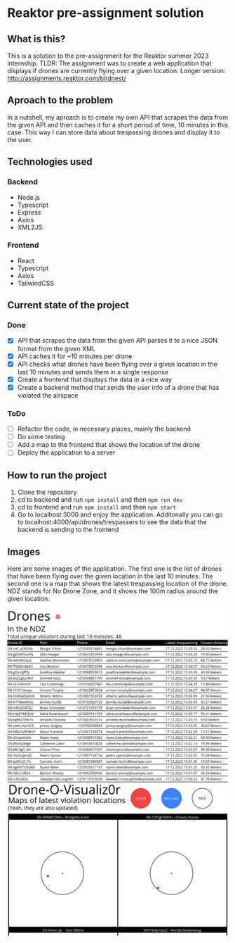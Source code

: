 # Reaktor pre-assignment solution

## What is this?

This is a solution to the pre-assignment for the Reaktor summer 2023 internship. TLDR: The assignment was to create a web application that displays if drones are currently flying over a given location. Longer version: http://assignments.reaktor.com/birdnest/

## Aproach to the problem

In a nutshell, my aproach is to create my own API that scrapes the data from the given API and then caches it for a short period of time, 10 minutes in this case. 
This way I can store data about trespassing drones and display it to the user. 

## Technologies used

### Backend
- Node.js
- Typescript
- Express
- Axios
- XML2JS

### Frontend
- React
- Typescript
- Axios
- TailwindCSS

## Current state of the project

### Done
- [X] API that scrapes the data from the given API parses it to a nice JSON format from the given XML
- [X] API caches it for ~10 minutes per drone
- [X] API checks what drones have been flying over a given location in the last 10 minutes and sends them in a single response
- [X] Create a frontend that displays the data in a nice way
- [X] Create a backend method that sends the user info of a drone that has violated the airspace

### ToDo
- [ ] Refactor the code, in necessary places, mainly the backend
- [ ] Do some testing
- [ ] Add a map to the frontend that shows the location of the drone
- [ ] Deploy the application to a server

## How to run the project

1. Clone the repository
2. cd to backend and run `npm install` and then `npm run dev`
3. cd to frontend and run `npm install` and then `npm start`
4. Go to localhost:3000 and enjoy the application. Additonally you can go to localhost:4000/api/drones/trespassers to see the data that the backend is sending to the frontend

##  Images

Here are some images of the application. The first one is the list of drones that have been flying over the given location in the last 10 minutes. The second one is a map that shows the latest trespassing location of the drone. NDZ stands for No Drone Zone, and it shows the 100m radius around the given location.

![Alt text](/screenshots/dronelist.png "Visualizor")
![Alt text](/screenshots/visualizor.png?raw=true "Visualizor")

